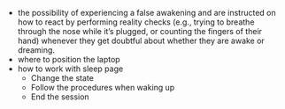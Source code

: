 * the possibility of experiencing a false awakening and are instructed on how to react by performing reality checks (e.g., trying to breathe through the nose while it’s plugged, or counting the fingers of their hand) whenever they get doubtful about whether they are awake or dreaming.
* where to position the laptop
* how to work with sleep page
    * Change the state
    * Follow the procedures when waking up
    * End the session